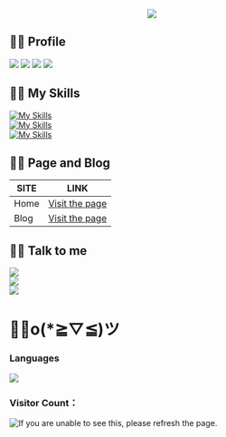 <p align="center">
<img src="https://capsule-render.vercel.app/api?type=waving&color=timeGradient&height=300&&section=header&text=Hey!&fontSize=90&fontAlign=50&fontAlignY=30&desc=Welcome&descAlign=50&descSize=30&descAlignY=60&animation=twinkling" />
</p>

## 😶‍🌫️ Profile

![](https://img.shields.io/badge/Username-%E9%9B%AA%E4%B8%AD%E6%98%8E%E6%9C%88-blue?style=flat-square)
![](https://img.shields.io/badge/Sex-Male-lightgrey?style=flat-square)
![](https://img.shields.io/badge/Region-Chinese-red?style=flat-square)
![](https://img.shields.io/badge/Language-Python-brightgreen?style=flat-square)

## 😶‍🌫️ My Skills

[![My Skills](https://skillicons.dev/icons?i=js,html,css,python,kotlin,java,ts,scala,md)](https://skillicons.dev)  
[![My Skills](https://skillicons.dev/icons?i=vue,nodejs,git,docker)](https://skillicons.dev)  
[![My Skills](https://skillicons.dev/icons?i=vscode,idea,pycharm,arduino,androidstudio,anaconda)](https://skillicons.dev)  

## 😶‍🌫️ Page and Blog
|SITE|LINK|
|--|--|
|Home|[Visit the page](https://xn--fiqz59cpva341l.top/) |
|Blog|[Visit the page](https://blog.xn--fiqz59cpva341l.top/)|

## 😶‍🌫️ Talk to me
![](https://img.shields.io/badge/Github-lswlc33-lightgrey?style=flat-square)  
![](https://img.shields.io/badge/Telegram-xzmy__reply__bot-blue?style=flat-square)  
![](https://img.shields.io/badge/Email-lswlc33%40outlook.com-brightgreen?style=flat-square)  



# 😶‍🌫️o(*≧▽≦)ツ
### Languages
<img align="center" src="https://github-readme-stats.vercel.app/api/top-langs/?username=lswlc33&theme=transparent&hide_border=true&layout=donut-vertical&langs_count=6" />

### Visitor Count：
<img src="https://count.kjchmc.cn/get/@lswlc33?theme=gelbooru" alt="If you are unable to see this, please refresh the page.">



